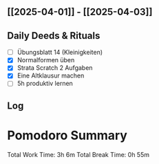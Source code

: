 ## [[2025-04-01]] - [[2025-04-03]]

## Daily Deeds & Rituals
- [ ] Übungsblatt 14 (Kleinigkeiten)
- [x] Normalformen üben 
- [x] Strata Scratch 2 Aufgaben
- [x] Eine Altklausur machen
- [ ] 5h produktiv lernen

## Log
# Pomodoro Summary

Total Work Time: 3h 6m
Total Break Time: 0h 55m
